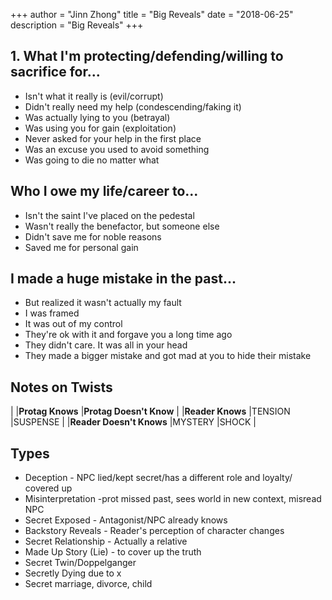 +++
author = "Jinn Zhong"
title = "Big Reveals"
date = "2018-06-25"
description = "Big Reveals"
+++

## 1. What I'm protecting/defending/willing to sacrifice for... 
* Isn't what it really is (evil/corrupt)
* Didn't really need my help (condescending/faking it)
* Was actually lying to you (betrayal)
* Was using you for gain (exploitation)
* Never asked for your help in the first place
* Was an excuse you used to avoid something
* Was going to die no matter what 

## Who I owe my life/career to... 
* Isn't the saint I've placed on the pedestal
* Wasn't really the benefactor, but someone else
* Didn't save me for noble reasons
* Saved me for personal gain 

## I made a huge mistake in the past... 
* But realized it wasn't actually my fault
* I was framed
* It was out of my control
* They're ok with it and forgave you a long time ago
* They didn't care. It was all in your head
* They made a bigger mistake and got mad at you to hide their mistake 

## Notes on Twists 

| |**Protag Knows** |**Protag Doesn't Know** |
|**Reader Knows** |TENSION |SUSPENSE |
|**Reader Doesn't Knows** |MYSTERY |SHOCK |


## Types
* Deception - NPC lied/kept secret/has a different role and loyalty/ covered up
* Misinterpretation -prot missed past, sees world in new context, misread NPC
* Secret Exposed - Antagonist/NPC already knows
* Backstory Reveals - Reader's perception of character changes
* Secret Relationship - Actually a relative
* Made Up Story (Lie) - to cover up the truth
* Secret Twin/Doppelganger
* Secretly Dying due to x
* Secret marriage, divorce, child
